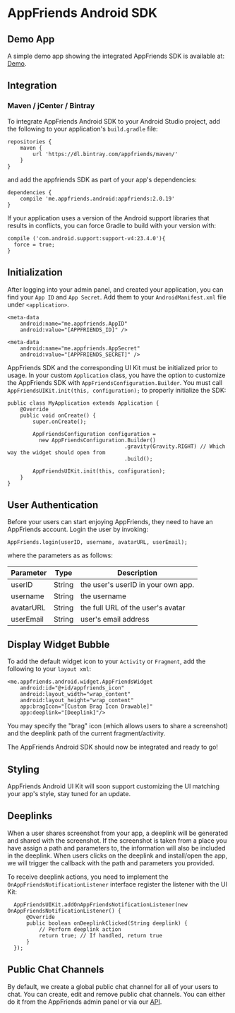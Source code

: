 # AppFriends Android SDK

## Demo App
A simple demo app showing the integrated AppFriends SDK is available at: [Demo](https://github.com/AppFriendsMe/AndroidDemo).

## Integration

### Maven / jCenter / Bintray
To integrate AppFriends Android SDK to your Android Studio project, add the
following to your application's `build.gradle` file:

```
repositories {
    maven {
        url 'https://dl.bintray.com/appfriends/maven/'
    }
}
```
and add the appfriends SDK as part of your app's dependencies:
```
dependencies {
    compile 'me.appfriends.android:appfriends:2.0.19'
}
```

If your application uses a version of the Android support libraries that results in conflicts, you can force Gradle to build with your version with:

```
compile ('com.android.support:support-v4:23.4.0'){
  force = true;
}
```

## Initialization
After logging into your admin panel, and created your application, you can find your ``App ID`` and ``App Secret``. Add them to your ```AndroidManifest.xml``` file under ```<application>```.
```
<meta-data
    android:name="me.appfriends.AppID"
    android:value="[APPFRIENDS_ID]" />

<meta-data
    android:name="me.appfriends.AppSecret"
    android:value="[APPFRIENDS_SECRET]" />
```

AppFriends SDK and the corresponding UI Kit must be initialized prior to usage. In your custom ``Application`` class, you have the option to customize the AppFriends SDK with ```AppFriendsConfiguration.Builder```. You must call ```AppFriendsUIKit.init(this, configuration);``` to properly initialize the SDK:
```
public class MyApplication extends Application {
    @Override
    public void onCreate() {
        super.onCreate();

        AppFriendsConfiguration configuration =
          new AppFriendsConfiguration.Builder()
                                     .gravity(Gravity.RIGHT) // Which way the widget should open from
                                     .build();

        AppFriendsUIKit.init(this, configuration);
    }
}

```
## User Authentication
Before your users can start enjoying AppFriends, they need to have an
AppFriends account. Login the user by invoking:
```
AppFriends.login(userID, username, avatarURL, userEmail);
```
where the parameters as as follows:

Parameter | Type | Description
--------- | ---- | -----------
userID    | String | the user's userID in your own app.
username  | String | the username
avatarURL | String | the full URL of the user's avatar
userEmail | String | user's email address

## Display Widget Bubble
To add the default widget icon to your ``Activity`` or ``Fragment``, add the
following to your ``layout xml``:
```
<me.appfriends.android.widget.AppFriendsWidget
    android:id="@+id/appfriends_icon"
    android:layout_width="wrap_content"
    android:layout_height="wrap_content"
    app:bragIcon="[Custom Brag Icon Drawable]"
    app:deeplink="[Deeplink]"/>
```
You may specify the "brag" icon (which allows users to share a screenshot) and the deeplink path of the current fragment/activity.

The AppFriends Android SDK should now be integrated and ready to go!

## Styling

AppFriends Android UI Kit will soon support customizing the UI matching your app's style, stay tuned for an update.

## Deeplinks
When a user shares screenshot from your app, a deeplink will be generated and shared with the screenshot. If the screenshot is taken from a place you have assign a path and parameters to, the information will also be included in the deeplink. When users clicks on the deeplink and install/open the app, we will trigger the callback with the path and parameters you provided.

To receive deeplink actions, you need to implement the `OnAppFriendsNotificationListener` interface register the listener with the UI Kit:
```
  AppFriendsUIKit.addOnAppFriendsNotificationListener(new OnAppFriendsNotificationListener() {
      @Override
      public boolean onDeeplinkClicked(String deeplink) {
          // Perform deeplink action
          return true; // If handled, return true
      }
  });
```

## Public Chat Channels
By default, we create a global public chat channel for all of your users to chat. You can create, edit and remove public chat channels. You can either do it from the AppFriends admin panel or via our [API](server/index.html).
